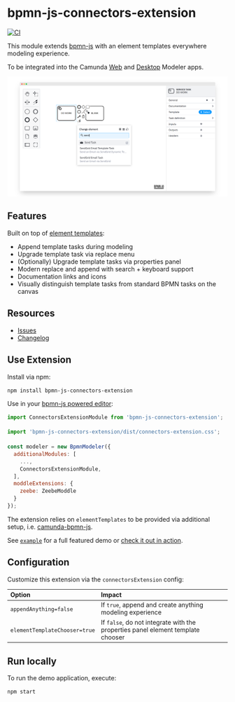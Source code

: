 # bpmn-js-connectors-extension

[![CI](https://github.com/bpmn-io/bpmn-js-connectors-extension/actions/workflows/CI.yml/badge.svg)](https://github.com/bpmn-io/bpmn-js-connectors-extension/actions/workflows/CI.yml)

This module extends [bpmn-js](https://github.com/bpmn-io/bpmn-js) with an element templates everywhere modeling experience. 

To be integrated into the Camunda [Web](https://github.com/camunda/web-modeler) and [Desktop](https://github.com/camunda/camunda-modeler) Modeler apps.

[![screenshot](./resources/screenshot.png)](https://potential-winner-9f6a854d.pages.github.io/)


## Features

Built on top of [element templates](https://docs.camunda.io/docs/components/modeler/camunda-modeler/element-templates/camunda-modeler-element-templates/):

* Append template tasks during modeling
* Upgrade template task via replace menu
* (Optionally) Upgrade template tasks via properties panel
* Modern replace and append with search + keyboard support
* Documentation links and icons
* Visually distinguish template tasks from standard BPMN tasks on the canvas

## Resources

* [Issues](https://github.com/bpmn-io/bpmn-js-connectors-extension/issues)
* [Changelog](./CHANGELOG.md)


## Use Extension

Install via npm:

```
npm install bpmn-js-connectors-extension
```

Use in your [bpmn-js powered editor](https://github.com/bpmn-io/bpmn-js):

```javascript
import ConnectorsExtensionModule from 'bpmn-js-connectors-extension';

import 'bpmn-js-connectors-extension/dist/connectors-extension.css';

const modeler = new BpmnModeler({
  additionalModules: [
    ...,
    ConnectorsExtensionModule,
  ],
  moddleExtensions: {
    zeebe: ZeebeModdle
  }
});
```

The extension relies on `elementTemplates` to be provided via additional setup, i.e. [camunda-bpmn-js](https://github.com/camunda/camunda-bpmn-js).

See [`example`](./example) for a full featured demo or [check it out in action](https://potential-winner-9f6a854d.pages.github.io/).


## Configuration

Customize this extension via the `connectorsExtension` config: 

| Option | Impact |
| :--- | :--- |
| `appendAnything=false` | If `true`, append and create anything modeling experience |
| `elementTemplateChooser=true` | If `false`, do not integrate with the properties panel element template chooser |


## Run locally

To run the demo application, execute:

```
npm start
```

